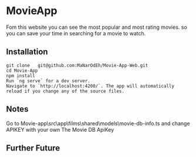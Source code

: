 # MovieApp

Fom this website you can see the most popular and most rating movies.
so you can save your time in searching for a movie to watch.

## Installation 
    git clone   git@github.com:MaNarOdEh/Movie-App-Web.git
    cd Movie-App
    npm install
    Run `ng serve` for a dev server. 
    Navigate to `http://localhost:4200/`. The app will automatically reload if you change any of the source files.

## Notes
Go to Movie-app\src\app\films\shared\models\movie-db-info.ts
and change APIKEY with your own The Movie DB ApiKey

## Further Future

